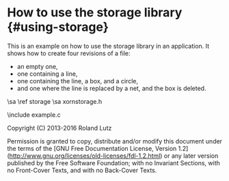 How to use the storage library {#using-storage}
==============================

This is an example on how to use the storage library in an application.
It shows how to create four revisions of a file:
- an empty one,
- one containing a line,
- one containing the line, a box, and a circle,
- and one where the line is replaced by a net, and the box is deleted.

\sa \ref storage
\sa xornstorage.h

\include example.c

Copyright (C) 2013-2016 Roland Lutz

Permission is granted to copy, distribute and/or modify this document
under the terms of the [GNU Free Documentation License, Version 1.2]
(http://www.gnu.org/licenses/old-licenses/fdl-1.2.html) or any later
version published by the Free Software Foundation; with no Invariant
Sections, with no Front-Cover Texts, and with no Back-Cover Texts.
